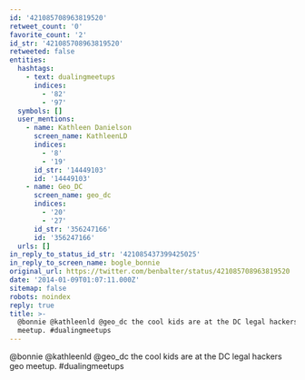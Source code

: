 ```yaml
---
id: '421085708963819520'
retweet_count: '0'
favorite_count: '2'
id_str: '421085708963819520'
retweeted: false
entities:
  hashtags:
    - text: dualingmeetups
      indices:
        - '82'
        - '97'
  symbols: []
  user_mentions:
    - name: Kathleen Danielson
      screen_name: KathleenLD
      indices:
        - '8'
        - '19'
      id_str: '14449103'
      id: '14449103'
    - name: Geo_DC
      screen_name: geo_dc
      indices:
        - '20'
        - '27'
      id_str: '356247166'
      id: '356247166'
  urls: []
in_reply_to_status_id_str: '421085437399425025'
in_reply_to_screen_name: bogle_bonnie
original_url: https://twitter.com/benbalter/status/421085708963819520
date: '2014-01-09T01:07:11.000Z'
sitemap: false
robots: noindex
reply: true
title: >-
  @bonnie @kathleenld @geo_dc the cool kids are at the DC legal hackers geo
  meetup. #dualingmeetups
---
```


@bonnie @kathleenld @geo_dc the cool kids are at the DC legal hackers geo meetup. #dualingmeetups